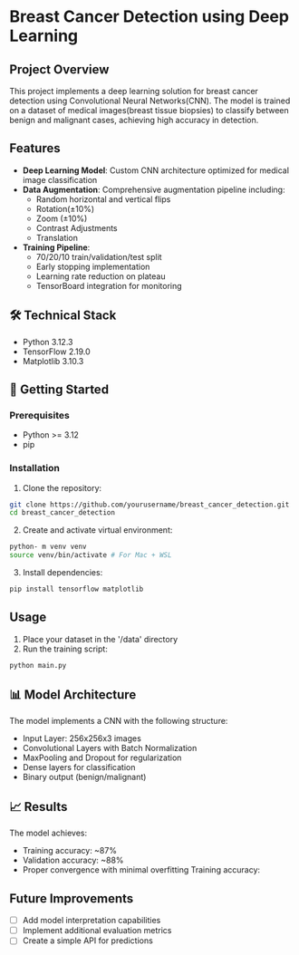 # Breast Cancer Detection using Deep Learning


## Project Overview
This project implements a deep learning solution for breast cancer detection using Convolutional Neural Networks(CNN). The model is trained on a dataset of medical images(breast tissue biopsies) to classify between benign and malignant cases, achieving high accuracy in detection.


## Features
- **Deep Learning Model**: Custom CNN architecture optimized for medical image classification
- **Data Augmentation**: Comprehensive augmentation pipeline including:
  - Random horizontal and vertical flips
  - Rotation(±10%)
  - Zoom (±10%)
  - Contrast Adjustments
  - Translation
- **Training Pipeline**:
  - 70/20/10 train/validation/test split
  - Early stopping implementation
  - Learning rate reduction on plateau
  - TensorBoard integration for monitoring

## 🛠️ Technical Stack
- Python 3.12.3
- TensorFlow 2.19.0
- Matplotlib 3.10.3

## 🚀 Getting Started

### Prerequisites
- Python >= 3.12
- pip

### Installation
1. Clone the repository:
```bash
git clone https://github.com/yourusername/breast_cancer_detection.git
cd breast_cancer_detection
```

2. Create and activate virtual environment:
```bash
python- m venv venv
source venv/bin/activate # For Mac + WSL
```
3. Install dependencies:
```bash
pip install tensorflow matplotlib
```

## Usage
1. Place your dataset in the '/data' directory
2. Run the training script:
```bash
python main.py
```

## 📊 Model Architecture
The model implements a CNN with the following structure:
- Input Layer: 256x256x3 images
- Convolutional Layers with Batch Normalization
- MaxPooling and Dropout for regularization
- Dense layers for classification
- Binary output (benign/malignant)

## 📈 Results
The model achieves:
- Training accuracy: ~87%
- Validation accuracy: ~88%
- Proper convergence with minimal overfitting Training accuracy: 

## Future Improvements
- [ ] Add model interpretation capabilities
- [ ] Implement additional evaluation metrics
- [ ] Create a simple API for predictions
